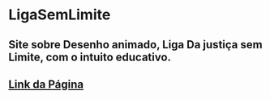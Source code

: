 # LigaSemLimite
<h2>Site sobre Desenho animado, Liga Da justiça sem Limite, com o intuito educativo.<h2/>
<a href="https://gabriel1lp.github.io/LigaSemLimite/">Link da Página</a></button>
